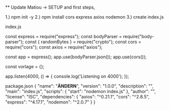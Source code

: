 ** Update Matiou -> SETUP and first steps, 

1.) npm init -y 
2.) npm install cors express axios nodemon
3.) create index.js

index.js


const express = require("express");
const bodyParser = require("body-parser");
const { randomBytes } = require("crypto");
const cors = require("cors");
const axios = require("axios");

const app = express();
app.use(bodyParser.json());
app.use(cors());

const vorlage = {};

app.listen(4000, () => {
  console.log('Listening on 4000');
});



package.json 
{
  "name": "**ÄNDERN**",
  "version": "1.0.0",
  "description": "",
  "main": "index.js",
  "scripts": {
    "start": "nodemon index.js"
  },
  "author": "",
  "license": "ISC",
  "dependencies": {
    "axios": "^0.21.1",
    "cors": "^2.8.5",
    "express": "^4.17.1",
    "nodemon": "^2.0.7"
  }
}
